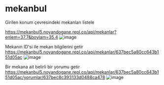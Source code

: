 # mekanbul
Girilen konum çevresindeki mekanları listele

https://mekanbul5.noyandogane.repl.co/api/mekanlar?enlem=37.7&boylam=35.4
![image](https://user-images.githubusercontent.com/66711531/203172644-a3ea2811-0cad-4714-8831-3eaa474532b8.png)


Mekanın ID'si ile mekan bilgilerini getir
https://mekanbul5.noyandogane.repl.co/api/mekanlar/637bec5a80cc643b151d05ac
![image](https://user-images.githubusercontent.com/66711531/203172708-3580bde5-5f67-490c-a0e7-9c8ed9ef31d5.png)


Bir mekana ait belirli bir yorumu getir
https://mekanbul5.noyandogane.repl.co/api/mekanlar/637bec5a80cc643b151d05ac/yorumlar/637bec8c393133d0488ca478
![image](https://user-images.githubusercontent.com/66711531/203172768-2d98b200-c2cc-4c57-a35d-2ef4c3c8fe55.png)





